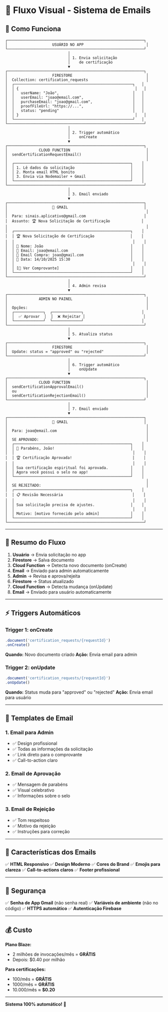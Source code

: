 # 📧 Fluxo Visual - Sistema de Emails

## 🎯 Como Funciona

```
┌─────────────────────────────────────────────────────────────┐
│                    USUÁRIO NO APP                            │
└─────────────────────────────────────────────────────────────┘
                            │
                            │ 1. Envia solicitação
                            │    de certificação
                            ▼
┌─────────────────────────────────────────────────────────────┐
│                    FIRESTORE                                 │
│  Collection: certification_requests                          │
│  ┌─────────────────────────────────────────────────────┐   │
│  │ {                                                    │   │
│  │   userName: "João",                                 │   │
│  │   userEmail: "joao@email.com",                      │   │
│  │   purchaseEmail: "joao@gmail.com",                  │   │
│  │   proofFileUrl: "https://...",                      │   │
│  │   status: "pending"                                 │   │
│  │ }                                                    │   │
│  └─────────────────────────────────────────────────────┘   │
└─────────────────────────────────────────────────────────────┘
                            │
                            │ 2. Trigger automático
                            │    onCreate
                            ▼
┌─────────────────────────────────────────────────────────────┐
│              CLOUD FUNCTION                                  │
│  sendCertificationRequestEmail()                             │
│                                                              │
│  ┌────────────────────────────────────────────────────┐    │
│  │ 1. Lê dados da solicitação                         │    │
│  │ 2. Monta email HTML bonito                         │    │
│  │ 3. Envia via Nodemailer + Gmail                    │    │
│  └────────────────────────────────────────────────────┘    │
└─────────────────────────────────────────────────────────────┘
                            │
                            │ 3. Email enviado
                            ▼
┌─────────────────────────────────────────────────────────────┐
│                    📧 GMAIL                                  │
│                                                              │
│  Para: sinais.aplicativo@gmail.com                          │
│  Assunto: 🏆 Nova Solicitação de Certificação              │
│                                                              │
│  ┌────────────────────────────────────────────────────┐    │
│  │ 🏆 Nova Solicitação de Certificação                │    │
│  │                                                     │    │
│  │ 👤 Nome: João                                       │    │
│  │ 📧 Email: joao@email.com                            │    │
│  │ 🛒 Email Compra: joao@gmail.com                     │    │
│  │ 📅 Data: 14/10/2025 15:30                           │    │
│  │                                                     │    │
│  │ [📄 Ver Comprovante]                                │    │
│  └────────────────────────────────────────────────────┘    │
└─────────────────────────────────────────────────────────────┘
                            │
                            │ 4. Admin revisa
                            ▼
┌─────────────────────────────────────────────────────────────┐
│              ADMIN NO PAINEL                                 │
│                                                              │
│  Opções:                                                     │
│  ┌─────────────┐  ┌─────────────┐                          │
│  │  ✅ Aprovar  │  │  ❌ Rejeitar │                          │
│  └─────────────┘  └─────────────┘                          │
└─────────────────────────────────────────────────────────────┘
                            │
                            │ 5. Atualiza status
                            ▼
┌─────────────────────────────────────────────────────────────┐
│                    FIRESTORE                                 │
│  Update: status = "approved" ou "rejected"                   │
└─────────────────────────────────────────────────────────────┘
                            │
                            │ 6. Trigger automático
                            │    onUpdate
                            ▼
┌─────────────────────────────────────────────────────────────┐
│              CLOUD FUNCTION                                  │
│  sendCertificationApprovalEmail()                            │
│  ou                                                          │
│  sendCertificationRejectionEmail()                           │
└─────────────────────────────────────────────────────────────┘
                            │
                            │ 7. Email enviado
                            ▼
┌─────────────────────────────────────────────────────────────┐
│                    📧 GMAIL                                  │
│                                                              │
│  Para: joao@email.com                                        │
│                                                              │
│  SE APROVADO:                                                │
│  ┌────────────────────────────────────────────────────┐    │
│  │ 🎉 Parabéns, João!                                  │    │
│  │                                                     │    │
│  │ 🏆 Certificação Aprovada!                           │    │
│  │                                                     │    │
│  │ Sua certificação espiritual foi aprovada.          │    │
│  │ Agora você possui o selo no app!                   │    │
│  └────────────────────────────────────────────────────┘    │
│                                                              │
│  SE REJEITADO:                                               │
│  ┌────────────────────────────────────────────────────┐    │
│  │ 📋 Revisão Necessária                               │    │
│  │                                                     │    │
│  │ Sua solicitação precisa de ajustes.                │    │
│  │                                                     │    │
│  │ Motivo: [motivo fornecido pelo admin]              │    │
│  └────────────────────────────────────────────────────┘    │
└─────────────────────────────────────────────────────────────┘
```

---

## 🔄 Resumo do Fluxo

1. **Usuário** → Envia solicitação no app
2. **Firestore** → Salva documento
3. **Cloud Function** → Detecta novo documento (onCreate)
4. **Email** → Enviado para admin automaticamente
5. **Admin** → Revisa e aprova/rejeita
6. **Firestore** → Status atualizado
7. **Cloud Function** → Detecta mudança (onUpdate)
8. **Email** → Enviado para usuário automaticamente

---

## ⚡ Triggers Automáticos

### **Trigger 1: onCreate**
```javascript
.document('certification_requests/{requestId}')
.onCreate()
```
**Quando:** Novo documento criado
**Ação:** Envia email para admin

### **Trigger 2: onUpdate**
```javascript
.document('certification_requests/{requestId}')
.onUpdate()
```
**Quando:** Status muda para "approved" ou "rejected"
**Ação:** Envia email para usuário

---

## 📧 Templates de Email

### **1. Email para Admin**
- ✅ Design profissional
- ✅ Todas as informações da solicitação
- ✅ Link direto para o comprovante
- ✅ Call-to-action claro

### **2. Email de Aprovação**
- ✅ Mensagem de parabéns
- ✅ Visual celebrativo
- ✅ Informações sobre o selo

### **3. Email de Rejeição**
- ✅ Tom respeitoso
- ✅ Motivo da rejeição
- ✅ Instruções para correção

---

## 🎨 Características dos Emails

✅ **HTML Responsivo**
✅ **Design Moderno**
✅ **Cores do Brand**
✅ **Emojis para clareza**
✅ **Call-to-actions claros**
✅ **Footer profissional**

---

## 🔐 Segurança

✅ **Senha de App Gmail** (não senha real)
✅ **Variáveis de ambiente** (não no código)
✅ **HTTPS automático**
✅ **Autenticação Firebase**

---

## 💰 Custo

**Plano Blaze:**
- 2 milhões de invocações/mês = **GRÁTIS**
- Depois: $0.40 por milhão

**Para certificações:**
- 100/mês = **GRÁTIS**
- 1000/mês = **GRÁTIS**
- 10.000/mês ≈ **$0.20**

---

**Sistema 100% automático! 🚀**

